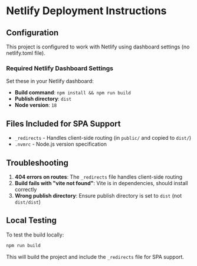 # Netlify Deployment Instructions

## Configuration

This project is configured to work with Netlify using dashboard settings (no netlify.toml file).

### Required Netlify Dashboard Settings

Set these in your Netlify dashboard:

- **Build command**: `npm install && npm run build`
- **Publish directory**: `dist`
- **Node version**: `18`

## Files Included for SPA Support

- `_redirects` - Handles client-side routing (in `public/` and copied to `dist/`)
- `.nvmrc` - Node.js version specification

## Troubleshooting

1. **404 errors on routes**: The `_redirects` file handles client-side routing
2. **Build fails with "vite not found"**: Vite is in dependencies, should install correctly
3. **Wrong publish directory**: Ensure publish directory is set to `dist` (not `dist/dist`)

## Local Testing

To test the build locally:
```bash
npm run build
```

This will build the project and include the `_redirects` file for SPA support.
